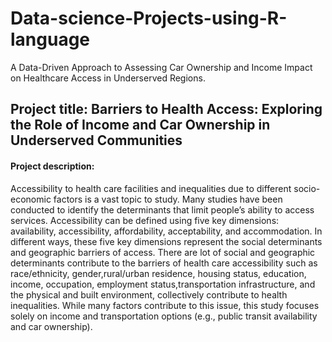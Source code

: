 # Data-science-Projects-using-R-language
A Data-Driven Approach to Assessing Car Ownership and Income Impact on Healthcare Access in Underserved Regions.

## Project title: Barriers to Health Access: Exploring the Role of Income and Car Ownership in Underserved Communities 
#### Project description: 
Accessibility to health care facilities and inequalities due to different socio-economic factors is a vast topic to study. Many studies have been conducted to identify the determinants that limit people’s ability to access services. Accessibility can be defined using five key dimensions: availability, accessibility, affordability, acceptability, and accommodation. In different ways, these five key dimensions represent the social determinants and geographic barriers of access. There are lot of social and geographic determinants contribute to the barriers of health care accessibility such as race/ethnicity, gender,rural/urban residence, housing status, education, income, occupation, employment status,transportation infrastructure, and the physical and built environment, collectively contribute to health inequalities. While many factors contribute to this issue, this study focuses solely on income and transportation options (e.g., public transit availability and car ownership).
